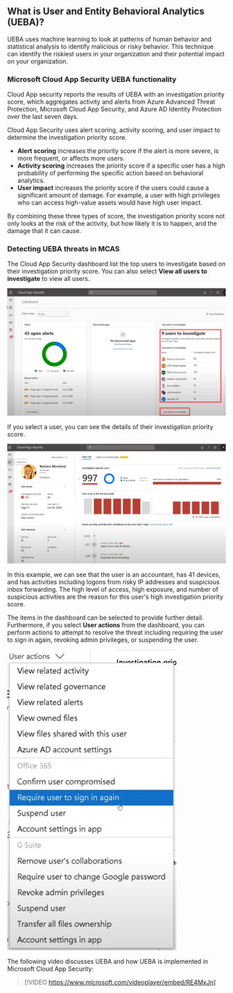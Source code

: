 ## What is User and Entity Behavioral Analytics (UEBA)?

UEBA uses machine learning to look at patterns of human behavior and statistical analysis to identify malicious or risky behavior. This technique can identify the riskiest users in your organization and their potential impact on your organization.

### Microsoft Cloud App Security UEBA functionality

Cloud App security reports the results of UEBA with an investigation priority score, which aggregates activity and alerts from Azure Advanced Threat Protection, Microsoft Cloud App Security, and Azure AD Identity Protection over the last seven days.

Cloud App Security uses alert scoring, activity scoring, and user impact to determine the investigation priority score.

- **Alert scoring** increases the priority score if the alert is more severe, is more frequent, or affects more users.
- **Activity scoring** increases the priority score if a specific user has a high probability of performing the specific action based on behavioral analytics.
- **User impact** increases the priority score if the users could cause a significant amount of damage. For example, a user with high privileges who can access high-value assets would have high user impact.

By combining these three types of score, the investigation priority score not only looks at the risk of the activity, but how likely it is to happen, and the damage that it can cause.

### Detecting UEBA threats in MCAS

The Cloud App Security dashboard list the top users to investigate based on their investigation priority score. You can also select **View all users to investigate** to view all users.

![Microsoft Cloud App Security dashboard](../media/3-microsoft-cloud-app-security-dashboard.png)

If you select a user, you can see the details of their investigation priority score.

![Investigation priority score](../media/3-user-risk.png)

In this example, we can see that the user is an accountant, has 41 devices, and has activities including logons from risky IP addresses and suspicious inbox forwarding. The high level of access, high exposure, and number of suspicious activities are the reason for this user's high investigation priority score.

The items in the dashboard can be selected to provide further detail. Furthermore, if you select **User actions** from the dashboard, you can perform actions to attempt to resolve the threat including requiring the user to sign in again, revoking admin privileges, or suspending the user.

![User actions](../media/3-user-actions.png)

The following video discusses UEBA and how UEBA is implemented in Microsoft Cloud App Security:

> [!VIDEO https://www.microsoft.com/videoplayer/embed/RE4MxJn]
